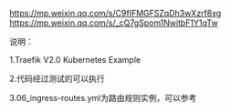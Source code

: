 https://mp.weixin.qq.com/s/C9fIFMGFSZqDh3wXzrf8xg
https://mp.weixin.qq.com/s/_cQ7gSpom1NwitbF1Y1qTw

说明：

  1.Traefik V2.0 Kubernetes Example
	
  2.代码经过测试的可以执行
	
  3.06_ingress-routes.yml为路由规则实例，可以参考
